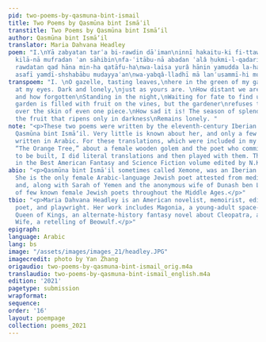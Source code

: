 ```yaml
---
pid: two-poems-by-qasmuna-bint-ismail
title: Two Poems by Qasmūna bint Ismāʿil
transtitle: Two Poems by Qasmūna bint Ismā‘il
author: Qasmūna bint Ismā‘il
translator: Maria Dahvana Headley
poem: "I.\nYā zabyatan tarʿa bi-rawdin dāʾiman\ninnī hakaitu-ki fi-ttawaḥḥushi wa-l-hawari.\nAmsâ
  kilā-nā mufradan ʿan sāhibin\nfa-ʿitābu-nā abadan ʿalâ ḥukmi-l-qadari\n\nII. \nAyā
  rawdatan qad hāna min-ha qatāfu-ha\nwa-laisa yurâ hānin yamudda la-ha yadā;\nfa-wā
  asafī yamdī-shshabābu mudayyaʿan\nwa-yabqâ-lladhī mā lanʾusammī-hi mufradā"
transpoem: "I. \nO gazelle, tasting leaves,\nhere in the green of my garden.\nLook
  at my eyes. Dark and lonely,\njust as yours are. \nHow distant we are from our beloveds,
  and how forgotten\nStanding in the night,\nWaiting for fate to find us.\n\nII.\nThe
  garden is filled with fruit on the vines, but the gardener\nrefuses to brush a finger
  over the skin of even one piece.\nHow sad it is! The season of splendor passes,\nand
  the fruit that ripens only in darkness\nRemains lonely. "
note: "<p>These two poems were written by the eleventh-century Iberian Jewish poet
  Qasmūna bint Ismā‘il. Very little is known about her, and only a few poems survive,
  written in Arabic. For these translations, which were included in my 2017 story,
  “The Orange Tree,” about a female wooden golem and the poet who commissions her
  to be built, I did literal translations and then played with them. The story was
  in the Best American Fantasy and Science Fiction volume edited by N.K. Jemisin.</p>"
abio: "<p>Qasmūna bint Ismāʿil sometimes called Xemone, was an Iberian Jewish poet.
  She is the only female Arabic-language Jewish poet attested from medieval Andalusia,
  and, along with Sarah of Yemen and the anonymous wife of Dunash ben Labrat, one
  of few known female Jewish poets throughout the Middle Ages.</p>"
tbio: "<p>Maria Dahvana Headley is an American novelist, memoirist, editor, translator,
  poet, and playwright. Her work includes Magonia, a young-adult space-fantasy novel,
  Queen of Kings, an alternate-history fantasy novel about Cleopatra, and The Mere
  Wife, a retelling of Beowulf.</p>"
epigraph: 
language: Arabic
lang: bs
image: "/assets/images/images_21/headley.JPG"
imagecredit: photo by Yan Zhang
origaudio: two-poems-by-qasmuna-bint-ismail_orig.m4a
translaudio: two-poems-by-qasmuna-bint-ismail_english.m4a
edition: '2021'
pagetype: submission
wrapformat: 
sequence: 
order: '16'
layout: poempage
collection: poems_2021
---
```

